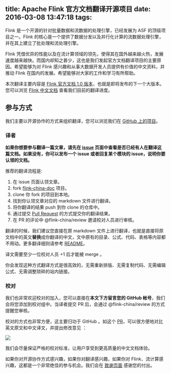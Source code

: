 title: Apache Flink 官方文档翻译开源项目
date: 2016-03-08 13:47:18
tags: 
---

Flink 是一个开源的针对批量数据和流数据的处理引擎，已经发展为 ASF 的顶级项目之一。Flink 的核心是一个提供了数据分发以及并行化计算的流数据处理引擎，并在其上建立了批处理和流处理引擎。

Flink 凭借优异的性能以及在流计算领域的领先，使得其在国外越来越火热，发展速度越来越快。而国内却知之甚少，这也是我们发起官方文档翻译项目的主要原因。希望能够为对 Flink 感兴趣和从事大数据开发人员提供有价值的中文资料，并推动 Flink 在国内的发展。希望能够对大家的工作和学习有所帮助。

本次翻译主要内容是 [Flink 官方文档 1.0 版本](https://ci.apache.org/projects/flink/flink-docs-master/)，也就是即将发布的下一个大版本。您可以浏览 [Flink 中文文档](http://doc.flink-china.org/) 查看我们目前的翻译进度。

<!-- more -->

## 参与方式

我们主要以开源协作的方式来组织翻译，您可以浏览我们在 [GitHub 上的项目](https://github.com/flink-china/flink-china-doc)。

### 译者

**如果你想要参与翻译一篇文章，请先在 [issue](https://github.com/flink-china/flink-china-doc/issues) 页面中查看是否已经有人在翻译这篇文档。如果没有，你可以发布一个 issue 或者回复某个模块的 issue，说明你要认领的文档。**

推荐的翻译流程是:

1. 在 issue 页面认领文章。
2. fork [flink-china-doc](https://github.com/flink-china/flink-china-doc) 项目。
3. clone 你 fork 的项目到本地。
4. 找到你认领文章对应的 markdown 文件进行翻译。
5. 将你翻译的结果 push 到你 clone 的仓库中。
6. 通过提交 [Pull Request](https://help.github.com/articles/using-pull-requests/) 的方式提交你的翻译结果。
7. 在 PR 的评论中 @flink-china/review 邀请校对人员进行审核。

翻译的时候，我们建议您直接在原 markdown 文件上进行翻译，也就是直接将原文档中的英文**替换**成你翻译的中文，文中原有的目录、公式、代码、表格等内容都不用动。更多翻译细则请参考 [README](https://github.com/flink-china/flink-china-doc#翻译)。

译文需要至少一位校对人员 +1 后才能被 merge 。

你会发现这种方式翻译方式是很高效的，无需重新排版、无需复制代码、无需编辑公式、无需调整琐碎的站内链接。

### 校对

我们也非常欢迎校对的加入，您可以直接在**本文下方留言您的 GitHub 帐号**，我们会将您添加到校对组中。当译者提交 PR 后，会通过  @flink-china/review 的方式提醒您审核。

校对的方式也非常方便，这主要归功于 GitHub 。如这个 [PR](https://github.com/flink-china/flink-china-doc/pull/6)，可以很方便地对比英文原文和中文译文，并提出修改意见 ：

![](http://ww2.sinaimg.cn/large/81b78497jw1f1pe9xff1zj20iu0a9t9p.jpg)

我们会尽量保证严格的校对标准，让用户享受到更高质量的中文文档体验。

如果你对开源协作方式感兴趣，如果你对翻译感兴趣，如果你对 Flink、流计算感兴趣，这都是一个非常绝佳的参与机会。我们会在 [致谢页面](http://doc.flink-china.org/about/#thanks) 感谢您的付出。


